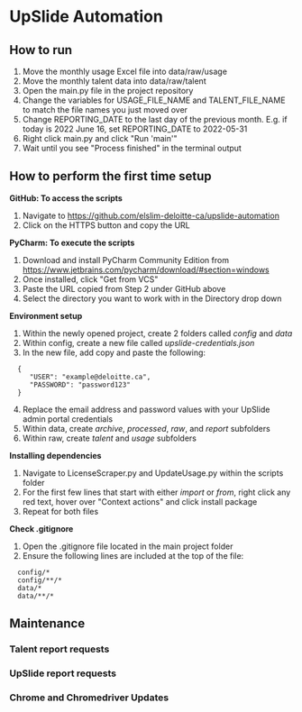 # UpSlide Automation

## How to run
1. Move the monthly usage Excel file into data/raw/usage
2. Move the monthly talent data into data/raw/talent
3. Open the main.py file in the project repository
4. Change the variables for USAGE_FILE_NAME and TALENT_FILE_NAME to match the file names you just moved over
5. Change REPORTING_DATE to the last day of the previous month. E.g. if today is 2022 June 16, set REPORTING_DATE to 2022-05-31
6. Right click main.py and click "Run 'main'"
7. Wait until you see "Process finished" in the terminal output



## How to perform the first time setup
**GitHub: To access the scripts**
1. Navigate to https://github.com/elslim-deloitte-ca/upslide-automation
2. Click on the HTTPS button and copy the URL

**PyCharm: To execute the scripts**
1. Download and install PyCharm Community Edition from https://www.jetbrains.com/pycharm/download/#section=windows
2. Once installed, click "Get from VCS"
3. Paste the URL copied from Step 2 under GitHub above
4. Select the directory you want to work with in the Directory drop down

**Environment setup**
1. Within the newly opened project, create 2 folders called *config* and *data*
2. Within config, create a new file called *upslide-credentials.json*
3. In the new file, add copy and paste the following: 

```
  {
     "USER": "example@deloitte.ca",
     "PASSWORD": "password123"
  }
```

4. Replace the email address and password values with your UpSlide admin portal credentials
5. Within data, create *archive*, *processed*, *raw*, and *report* subfolders
6. Within raw, create *talent* and *usage* subfolders

**Installing dependencies**
1. Navigate to LicenseScraper.py and UpdateUsage.py within the scripts folder
2. For the first few lines that start with either *import* or *from*, right click any red text, hover over "Context actions" and click install package
3. Repeat for both files

**Check .gitignore**
1. Open the .gitignore file located in the main project folder
2. Ensure the following lines are included at the top of the file:
```
  config/*
  config/**/*
  data/*
  data/**/*
```

## Maintenance
### Talent report requests

### UpSlide report requests

### Chrome and Chromedriver Updates







